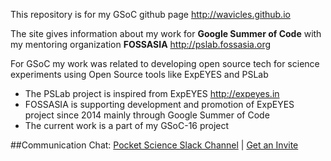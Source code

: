 This repository is for my GSoC github page <http://wavicles.github.io>

The site gives information about my work for **Google Summer of Code** with my mentoring organization **FOSSASIA** <http://pslab.fossasia.org>

For GSoC my work was related to developing open source tech for science experiments using Open Source tools like ExpEYES and PSLab
* The PSLab project is inspired from ExpEYES  <http://expeyes.in>
* FOSSASIA is supporting development and promotion of ExpEYES project since 2014 mainly through Google Summer of Code
* The current work is a part of my GSoC-16 project

##Communication
Chat: [Pocket Science Slack Channel](http://fossasia.slack.com/messages/pocketscience/) | [Get an Invite](http://fossasia-slack.herokuapp.com/)
